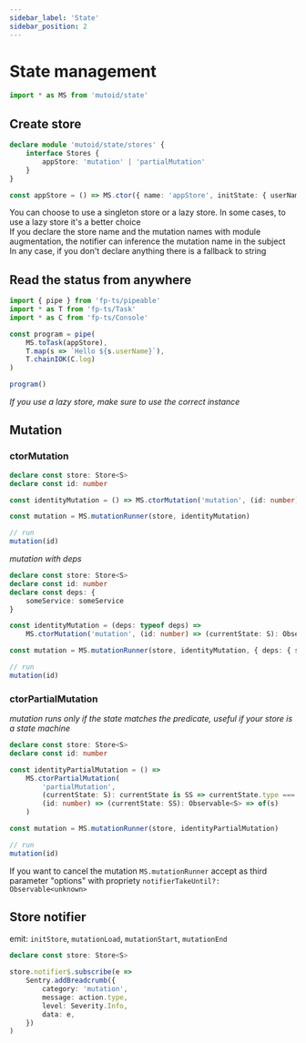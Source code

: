 ```yaml
---
sidebar_label: 'State'
sidebar_position: 2
---
```


# State management

```ts
import * as MS from 'mutoid/state'
```

## Create store

```typescript
declare module 'mutoid/state/stores' {
    interface Stores {
        appStore: 'mutation' | 'partialMutation'
    }
}

const appStore = () => MS.ctor({ name: 'appStore', initState: { userName: 'Marco' } })
```

You can choose to use a singleton store or a lazy store. In some cases, to use a lazy store it's a better choice  
If you declare the store name and the mutation names with module augmentation, the notifier can inference the mutation name in the subject  
In any case, if you don't declare anything there is a fallback to string

## Read the status from anywhere

```typescript
import { pipe } from 'fp-ts/pipeable'
import * as T from 'fp-ts/Task'
import * as C from 'fp-ts/Console'

const program = pipe(
    MS.toTask(appStore),
    T.map(s => `Hello ${s.userName}`),
    T.chainIOK(C.log)
)

program()
```

_If you use a lazy store, make sure to use the correct instance_

## Mutation

### ctorMutation

```typescript
declare const store: Store<S>
declare const id: number

const identityMutation = () => MS.ctorMutation('mutation', (id: number) => (currentState: S): Observable<S> => of(s))

const mutation = MS.mutationRunner(store, identityMutation)

// run
mutation(id)
```

_mutation with deps_

```typescript
declare const store: Store<S>
declare const id: number
declare const deps: {
    someService: someService
}

const identityMutation = (deps: typeof deps) =>
    MS.ctorMutation('mutation', (id: number) => (currentState: S): Observable<S> => of(s))

const mutation = MS.mutationRunner(store, identityMutation, { deps: { someService } })

// run
mutation(id)
```

### ctorPartialMutation

_mutation runs only if the state matches the predicate, useful if your store is a state machine_

```typescript
declare const store: Store<S>
declare const id: number

const identityPartialMutation = () =>
    MS.ctorPartialMutation(
        'partialMutation',
        (currentState: S): currentState is SS => currentState.type === 'ss',
        (id: number) => (currentState: SS): Observable<S> => of(s)
    )

const mutation = MS.mutationRunner(store, identityPartialMutation)

// run
mutation(id)
```

If you want to cancel the mutation `MS.mutationRunner` accept as third parameter "options" with propriety `notifierTakeUntil?: Observable<unknown>`

## Store notifier

emit: `initStore`, `mutationLoad`, `mutationStart`, `mutationEnd`

```typescript
declare const store: Store<S>

store.notifier$.subscribe(e =>
    Sentry.addBreadcrumb({
        category: 'mutation',
        message: action.type,
        level: Severity.Info,
        data: e,
    })
)
```

